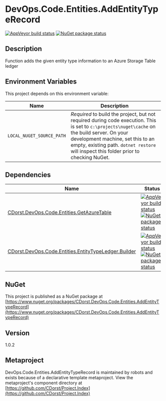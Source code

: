 # DevOps.Code.Entities.AddEntityTypeRecord

[![AppVeyor build status](https://img.shields.io/appveyor/ci/cdorst/devops-code-entities-addentitytyperecord.svg?label=AppVeyor&style=for-the-badge)](https://ci.appveyor.com/project/cdorst/devops-code-entities-addentitytyperecord)
[![NuGet package status](https://img.shields.io/nuget/v/CDorst.DevOps.Code.Entities.AddEntityTypeRecord.svg?label=NuGet&style=for-the-badge)](https://www.nuget.org/packages/CDorst.DevOps.Code.Entities.AddEntityTypeRecord)

## Description

Function adds the given entity type information to an Azure Storage Table ledger

## Environment Variables

This project depends on this environment variable:

Name | Description
---- | -----------
`LOCAL_NUGET_SOURCE_PATH` | *Required* to build the project, but not required during code execution. This is set to `c:\projects\nuget\cache` on the build server. On your development machine, set this to an empty, existing path. `dotnet restore` will inspect this folder prior to checking NuGet.

## Dependencies

Name | Status
---- | ------
[CDorst.DevOps.Code.Entities.GetAzureTable](https://github.com/CDorst/DevOps.Code.Entities.GetAzureTable) | [![AppVeyor build status](https://img.shields.io/appveyor/ci/cdorst/devops-code-entities-getazuretable.svg?label=AppVeyor&style=flat-square)](https://ci.appveyor.com/project/cdorst/devops-code-entities-getazuretable) [![NuGet package status](https://img.shields.io/nuget/v/CDorst.DevOps.Code.Entities.GetAzureTable.svg?label=NuGet&style=flat-square)](https://www.nuget.org/packages/CDorst.DevOps.Code.Entities.GetAzureTable)
[CDorst.DevOps.Code.Entities.EntityTypeLedger.Builder](https://github.com/CDorst/DevOps.Code.Entities.EntityTypeLedger.Builder) | [![AppVeyor build status](https://img.shields.io/appveyor/ci/cdorst/devops-code-entities-entitytypeledger-builder.svg?label=AppVeyor&style=flat-square)](https://ci.appveyor.com/project/cdorst/devops-code-entities-entitytypeledger-builder) [![NuGet package status](https://img.shields.io/nuget/v/CDorst.DevOps.Code.Entities.EntityTypeLedger.Builder.svg?label=NuGet&style=flat-square)](https://www.nuget.org/packages/CDorst.DevOps.Code.Entities.EntityTypeLedger.Builder)

## NuGet

This project is published as a NuGet package at [https://www.nuget.org/packages/CDorst.DevOps.Code.Entities.AddEntityTypeRecord](https://www.nuget.org/packages/CDorst.DevOps.Code.Entities.AddEntityTypeRecord)

## Version

1.0.2

## Metaproject

DevOps.Code.Entities.AddEntityTypeRecord is maintained by robots and exists because of a declarative template metaproject. View the metaproject's component directory at [https://github.com/CDorst/Project.Index](https://github.com/CDorst/Project.Index)

